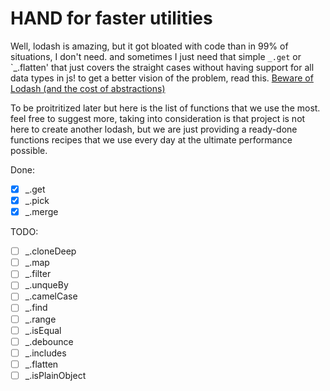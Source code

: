 # HAND for faster utilities
Well, lodash is amazing, but it got bloated with code than in 99% of situations, I don't need. and sometimes I just need that simple `_.get` or `_.flatten' that just covers the straight cases without having support for all data types in js!
to get a better vision of the problem, read this.
[Beware of Lodash (and the cost of abstractions)](http://odino.org/beware-of-lodash-and-the-cost-of-abstractions/)

To be proitritized later but here is the list of functions that we use the most.
feel free to suggest more, taking into consideration is that project is not here to create another lodash, but we are just providing a ready-done functions recipes that we use every day at the ultimate performance possible.

Done:
- [x] _.get
- [x] _.pick
- [x] _.merge

TODO:
- [ ] _.cloneDeep
- [ ] _.map
- [ ] _.filter
- [ ] _.unqueBy
- [ ] _.camelCase
- [ ] _.find
- [ ] _.range
- [ ] _.isEqual
- [ ] _.debounce
- [ ] _.includes
- [ ] _.flatten
- [ ] _.isPlainObject
